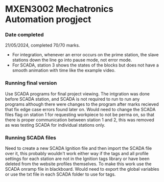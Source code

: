 # MXEN3002 Mechatronics Automation progject

### Date completed
21/05/2024, completed 70/70 marks.
- For integration, whenever an error occurs on the prime station, the slave stations down the line go into pause mode, not error mode.
- For SCADA, station 3 shows the states of the blocks but does not have a smooth animation with time like the example video.

### Running final version
Use SCADA programs for final project viewing.
The intgration was done before SCADA station, and SCADA is not required to run to run any programs although there were changes to the program after marks recieved that fix edge case errors found later on.
Would need to change the SCADA files flag on station 1 for requesting workpiece to not be perma on, so that there is proper communication between station 1 and 2, this was removed as was testing SCADA for individual stations only.
### Running SCADA files
Need to create a new SCADA Ignition file and then import the SCADA file over it, this probably wouldn't work either way if the tags and all profile settings for each station are not in the Ignition tags library or have been deleted from the website profiles themselves.
To make this work use the SCADA onramp file in blackboard. Would need to export the global variables or use the txt file in each SCADA folder to use for tags.
